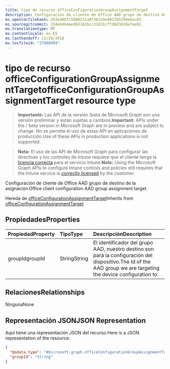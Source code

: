 ```yaml
---
title: tipo de recurso officeConfigurationGroupAssignmentTarget
description: Configuración de cliente de Office AAD grupo de destino de la asignación.
ms.openlocfilehash: 263e48bfc5800231a9f36159e802f65294e6ac02
ms.sourcegitcommit: 334e84b4aed63162bcc31831cffd6d363dafee02
ms.translationtype: MT
ms.contentlocale: es-ES
ms.lasthandoff: 11/29/2018
ms.locfileid: "27088994"
---
```

# <a name="officeconfigurationgroupassignmenttarget-resource-type"></a><span data-ttu-id="e15e5-103">tipo de recurso officeConfigurationGroupAssignmentTarget</span><span class="sxs-lookup"><span data-stu-id="e15e5-103">officeConfigurationGroupAssignmentTarget resource type</span></span>

> <span data-ttu-id="e15e5-104">**Importante:** Las API de la versión /beta de Microsoft Graph son una versión preliminar y están sujetas a cambios.</span><span class="sxs-lookup"><span data-stu-id="e15e5-104">**Important:** APIs under the / beta version in Microsoft Graph are in preview and are subject to change.</span></span> <span data-ttu-id="e15e5-105">No se permite el uso de estas API en aplicaciones de producción.</span><span class="sxs-lookup"><span data-stu-id="e15e5-105">Use of these APIs in production applications is not supported.</span></span>

> <span data-ttu-id="e15e5-106">**Nota:** El uso de las API de Microsoft Graph para configurar las directivas y los controles de Intune requiere que el cliente tenga la [licencia correcta](https://go.microsoft.com/fwlink/?linkid=839381) para el servicio Intune.</span><span class="sxs-lookup"><span data-stu-id="e15e5-106">**Note:** Using the Microsoft Graph APIs to configure Intune controls and policies still requires that the Intune service is [correctly licensed](https://go.microsoft.com/fwlink/?linkid=839381) by the customer.</span></span>

<span data-ttu-id="e15e5-107">Configuración de cliente de Office AAD grupo de destino de la asignación.</span><span class="sxs-lookup"><span data-stu-id="e15e5-107">Office client configuration AAD group assignment target.</span></span>

<span data-ttu-id="e15e5-108">Hereda de [officeConfigurationAssignmentTarget](../resources/intune-cirrus-officeconfigurationassignmenttarget.md)</span><span class="sxs-lookup"><span data-stu-id="e15e5-108">Inherits from [officeConfigurationAssignmentTarget](../resources/intune-cirrus-officeconfigurationassignmenttarget.md)</span></span>

## <a name="properties"></a><span data-ttu-id="e15e5-109">Propiedades</span><span class="sxs-lookup"><span data-stu-id="e15e5-109">Properties</span></span>
|<span data-ttu-id="e15e5-110">Propiedad</span><span class="sxs-lookup"><span data-stu-id="e15e5-110">Property</span></span>|<span data-ttu-id="e15e5-111">Tipo</span><span class="sxs-lookup"><span data-stu-id="e15e5-111">Type</span></span>|<span data-ttu-id="e15e5-112">Descripción</span><span class="sxs-lookup"><span data-stu-id="e15e5-112">Description</span></span>|
|:---|:---|:---|
|<span data-ttu-id="e15e5-113">groupId</span><span class="sxs-lookup"><span data-stu-id="e15e5-113">groupId</span></span>|<span data-ttu-id="e15e5-114">String</span><span class="sxs-lookup"><span data-stu-id="e15e5-114">String</span></span>|<span data-ttu-id="e15e5-115">El identificador del grupo AAD, nuestro destino son para la configuración del dispositivo.</span><span class="sxs-lookup"><span data-stu-id="e15e5-115">The Id of the AAD group we are targeting the device configuration to.</span></span>|

## <a name="relationships"></a><span data-ttu-id="e15e5-116">Relaciones</span><span class="sxs-lookup"><span data-stu-id="e15e5-116">Relationships</span></span>
<span data-ttu-id="e15e5-117">Ninguna</span><span class="sxs-lookup"><span data-stu-id="e15e5-117">None</span></span>
## <a name="json-representation"></a><span data-ttu-id="e15e5-118">Representación JSON</span><span class="sxs-lookup"><span data-stu-id="e15e5-118">JSON Representation</span></span>
<span data-ttu-id="e15e5-119">Aquí tiene una representación JSON del recurso.</span><span class="sxs-lookup"><span data-stu-id="e15e5-119">Here is a JSON representation of the resource.</span></span>
<!-- {
  "blockType": "resource",
  "keyProperty": "id",
  "@odata.type": "microsoft.graph.officeConfigurationGroupAssignmentTarget"
}
-->
``` json
{
  "@odata.type": "#microsoft.graph.officeConfigurationGroupAssignmentTarget",
  "groupId": "String"
}
```



